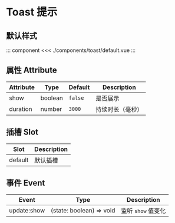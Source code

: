 # Toast 提示

## 默认样式

::: component <ToastDefault/>
<<< ./components/toast/default.vue
:::

## 属性 Attribute

| Attribute | Type    | Default   | Description   |
|-----------|---------|-----------|---------------|
| show      | boolean | `false`   | 是否展示       |
| duration  | number  | `3000`    | 持续时长（毫秒） |

## 插槽 Slot

| Slot    | Description |
|---------|-------------|
| default | 默认插槽     |

## 事件 Event

| Event       | Type                      | Description       |
|-------------|---------------------------|-------------------|
| update:show | (state: boolean) => void  | 监听 `show` 值变化  |

